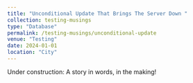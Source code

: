 ```yaml
---
title: "Unconditional Update That Brings The Server Down "
collection: testing-musings
type: "Database"
permalink: /testing-musings/unconditional-update
venue: "Testing"
date: 2024-01-01
location: "City"
---
```




Under construction: A story in words, in the making!
